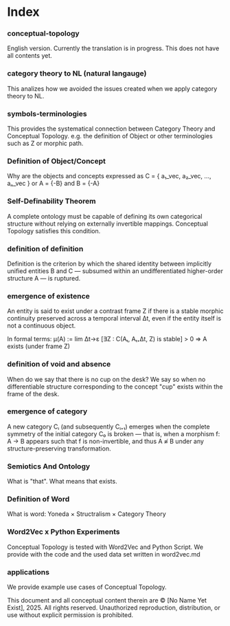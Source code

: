 # Index

### conceptual-topology
English version. Currently the translation is in progress. 
This does not have all contents yet.


### category theory to NL (natural langauge)
This analizes how we avoided the issues created when we apply category theory to NL.


### symbols-terminologies
This provides the systematical connection between Category Theory and Conceptual Topology.
e.g. the definition of Object or other terminologies such as Z or morphic path.

### Definition of Object/Concept
Why are the objects and concepts expressed as C = { a₁_vec, a₂_vec, ..., aₙ_vec }
or A = {-B} and B = {-A}


### Self-Definability Theorem
A complete ontology must be capable of defining its own categorical structure without relying on externally invertible mappings. Conceptual Topology satisfies this condition.


### definition of definition
Definition is the criterion by which the shared identity between implicitly unified entities B and C — subsumed within an undifferentiated higher-order structure A — is ruptured.


### emergence of existence
An entity is said to exist under a contrast frame Z
if there is a stable morphic continuity preserved across a temporal interval Δt,
even if the entity itself is not a continuous object.

In formal terms:
μ(A) := lim Δt→ε [∃Z : C(Aₜ, Aₜ₊Δt, Z) is stable] > 0
⇒ A exists (under frame Z)


### definition of void and absence
When do we say that there is no cup on the desk?
We say so when no differentiable structure corresponding to the concept "cup" exists within the frame of the desk.


### emergence of category
A new category Cᵢ (and subsequently Cᵢ₊₁) emerges when the complete symmetry of the initial category C₀ is broken — that is, when a morphism f: A → B appears such that f is non-invertible,
and thus A ≉ B under any structure-preserving transformation.


### Semiotics And Ontology
What is "that". What means that exists.


### Definition of Word
What is word: Yoneda × Structralism × Category Theory


### Word2Vec x Python Experiments
Conceptual Topology is tested with Word2Vec and Python Script.
We provide with the code and the used data set written in word2vec.md


### applications
We provide example use cases of Conceptual Topology.


This document and all conceptual content therein are © [No Name Yet Exist], 2025. All rights reserved. Unauthorized reproduction, distribution, or use without explicit permission is prohibited.